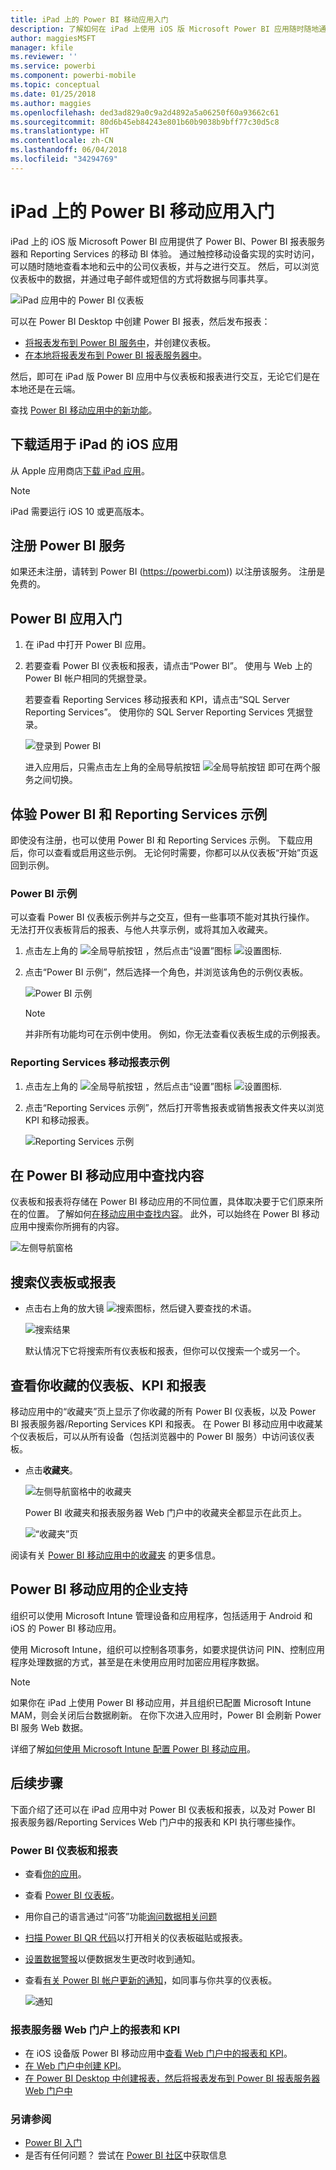 ```yaml
---
title: iPad 上的 Power BI 移动应用入门
description: 了解如何在 iPad 上使用 iOS 版 Microsoft Power BI 应用随时随地通过移动设备访问本地和云中的业务信息。
author: maggiesMSFT
manager: kfile
ms.reviewer: ''
ms.service: powerbi
ms.component: powerbi-mobile
ms.topic: conceptual
ms.date: 01/25/2018
ms.author: maggies
ms.openlocfilehash: ded3ad829a0c9a2d4892a5a06250f60a93662c61
ms.sourcegitcommit: 80d6b45eb84243e801b60b9038b9bff77c30d5c8
ms.translationtype: HT
ms.contentlocale: zh-CN
ms.lasthandoff: 06/04/2018
ms.locfileid: "34294769"
---
```

# <a name="get-started-with-the-power-bi-mobile-app-on-an-ipad"></a>iPad 上的 Power BI 移动应用入门
iPad 上的 iOS 版 Microsoft Power BI 应用提供了 Power BI、Power BI 报表服务器和 Reporting Services 的移动 BI 体验。 通过触控移动设备实现的实时访问，可以随时随地查看本地和云中的公司仪表板，并与之进行交互。 然后，可以浏览仪表板中的数据，并通过电子邮件或短信的方式将数据与同事共享。 

![iPad 应用中的 Power BI 仪表板](media/mobile-ipad-app-get-started/power-bi-ipad-dashboard-sales-and-marketing.png)

可以在 Power BI Desktop 中创建 Power BI 报表，然后发布报表：

* [将报表发布到 Power BI 服务中](service-get-started.md)，并创建仪表板。
* [在本地将报表发布到 Power BI 报表服务器中](report-server/quickstart-create-powerbi-report.md)。

然后，即可在 iPad 版 Power BI 应用中与仪表板和报表进行交互，无论它们是在本地还是在云端。

查找 [Power BI 移动应用中的新功能](mobile-whats-new-in-the-mobile-apps.md)。

## <a name="download-the-ios-app-for-the-ipad"></a>下载适用于 iPad 的 iOS 应用
从 Apple 应用商店[下载 iPad 应用](http://go.microsoft.com/fwlink/?LinkId=522062)。

> [!NOTE]
> iPad 需要运行 iOS 10 或更高版本。 
> 
> 

## <a name="sign-up-for-the-power-bi-service"></a>注册 Power BI 服务
如果还未注册，请转到 Power BI (https://powerbi.com)) 以注册该服务。 注册是免费的。

## <a name="get-started-with-the-power-bi-app"></a>Power BI 应用入门
1. 在 iPad 中打开 Power BI 应用。
2. 若要查看 Power BI 仪表板和报表，请点击“Power BI”。 使用与 Web 上的 Power BI 帐户相同的凭据登录。 
   
   若要查看 Reporting Services 移动报表和 KPI，请点击“SQL Server Reporting Services”。 使用你的 SQL Server Reporting Services 凭据登录。
   
   ![登录到 Power BI](media/mobile-ipad-app-get-started/power-bi-connect-to-login.png)
   
   进入应用后，只需点击左上角的全局导航按钮 ![全局导航按钮 ](media/mobile-ipad-app-get-started/power-bi-iphone-global-nav-button.png) 即可在两个服务之间切换。 

## <a name="try-the-power-bi-and-reporting-services-samples"></a>体验 Power BI 和 Reporting Services 示例
即使没有注册，也可以使用 Power BI 和 Reporting Services 示例。 下载应用后，你可以查看或启用这些示例。 无论何时需要，你都可以从仪表板“开始”页返回到示例。

### <a name="power-bi-samples"></a>Power BI 示例
可以查看 Power BI 仪表板示例并与之交互，但有一些事项不能对其执行操作。 无法打开仪表板背后的报表、与他人共享示例，或将其加入收藏夹。

1. 点击左上角的 ![全局导航按钮 ](media/mobile-ipad-app-get-started/power-bi-iphone-global-nav-button.png) ，然后点击“设置”图标 ![设置图标](media/mobile-ipad-app-get-started/power-bi-ios-settings-gear.png).
2. 点击“Power BI 示例”，然后选择一个角色，并浏览该角色的示例仪表板。  
   
   ![Power BI 示例](media/mobile-ipad-app-get-started/pbi_ipad_samples2.png)
   
   > [!NOTE]
   > 并非所有功能均可在示例中使用。 例如，你无法查看仪表板生成的示例报表。 
   > 
   > 

### <a name="reporting-services-mobile-report-samples"></a>Reporting Services 移动报表示例
1. 点击左上角的 ![全局导航按钮 ](media/mobile-ipad-app-get-started/power-bi-iphone-global-nav-button.png) ，然后点击“设置”图标 ![设置图标](media/mobile-ipad-app-get-started/power-bi-ios-settings-gear.png).
2. 点击“Reporting Services 示例”，然后打开零售报表或销售报表文件夹以浏览 KPI 和移动报表。
   
   ![Reporting Services 示例](media/mobile-ipad-app-get-started/power-bi-reporting-services-samples.png)

## <a name="find-your-content-in-the-power-bi-mobile-apps"></a>在 Power BI 移动应用中查找内容
仪表板和报表将存储在 Power BI 移动应用的不同位置，具体取决要于它们原来所在的位置。 了解如何[在移动应用中查找内容](mobile-apps-find-content-mobile-devices.md)。 此外，可以始终在 Power BI 移动应用中搜索你所拥有的内容。 

![左侧导航窗格](media/mobile-ipad-app-get-started/power-bi-iphone-left-nav.png)

## <a name="search-for-a-dashboard-or-report"></a>搜索仪表板或报表
* 点击右上角的放大镜 ![搜索图标](media/mobile-ipad-app-get-started/power-bi-ipad-search-icon.png)，然后键入要查找的术语。
  
    ![搜索结果](media/mobile-ipad-app-get-started/power-bi-ipad-search.png)
  
    默认情况下它将搜索所有仪表板和报表，但你可以仅搜索一个或另一个。

## <a name="view-your-favorite-dashboards-kpis-and-reports"></a>查看你收藏的仪表板、KPI 和报表
移动应用中的“收藏夹”页上显示了你收藏的所有 Power BI 仪表板，以及 Power BI 报表服务器/Reporting Services KPI 和报表。 在 Power BI 移动应用中收藏某个仪表板后，可以从所有设备（包括浏览器中的 Power BI 服务）中访问该仪表板。 

* 点击**收藏夹**。
  
   ![左侧导航窗格中的收藏夹](media/mobile-ipad-app-get-started/power-bi-iphone-favorites-nav.png)
  
   Power BI 收藏夹和报表服务器 Web 门户中的收藏夹全都显示在此页上。
  
   ![“收藏夹”页](media/mobile-ipad-app-get-started/power-bi-ipad-favorites.png)

阅读有关 [Power BI 移动应用中的收藏夹](mobile-apps-favorites.md) 的更多信息。

## <a name="enterprise-support-for-the-power-bi-mobile-apps"></a>Power BI 移动应用的企业支持
组织可以使用 Microsoft Intune 管理设备和应用程序，包括适用于 Android 和 iOS 的 Power BI 移动应用。

使用 Microsoft Intune，组织可以控制各项事务，如要求提供访问 PIN、控制应用程序处理数据的方式，甚至是在未使用应用时加密应用程序数据。

> [!NOTE]
> 如果你在 iPad 上使用 Power BI 移动应用，并且组织已配置 Microsoft Intune MAM，则会关闭后台数据刷新。 在你下次进入应用时，Power BI 会刷新 Power BI 服务 Web 数据。
> 
> 

详细了解[如何使用 Microsoft Intune 配置 Power BI 移动应用](service-admin-mobile-intune.md)。 

## <a name="next-steps"></a>后续步骤
下面介绍了还可以在 iPad 应用中对 Power BI 仪表板和报表，以及对 Power BI 报表服务器/Reporting Services Web 门户中的报表和 KPI 执行哪些操作。

### <a name="power-bi-dashboards-and-reports"></a>Power BI 仪表板和报表
* 查看[你的应用](service-install-use-apps.md)。
* 查看 [Power BI 仪表板](mobile-apps-view-dashboard.md)。
* 用你自己的语言通过“问答”功能[询问数据相关问题](mobile-apps-ios-qna.md)
* [扫描 Power BI QR 代码](mobile-apps-qr-code.md)以打开相关的仪表板磁贴或报表。
* [设置数据警报](mobile-set-data-alerts-in-the-mobile-apps.md)以便数据发生更改时收到通知。
* 查看[有关 Power BI 帐户更新的通知](mobile-apps-notification-center.md)，如同事与你共享的仪表板。
  
  ![通知](media/mobile-ipad-app-get-started/power-bi-ipad-notifications.png)

### <a name="reports-and-kpis-on-the-report-server-web-portals"></a>报表服务器 Web 门户上的报表和 KPI
* 在 iOS 设备版 Power BI 移动应用中[查看 Web 门户中的报表和 KPI](mobile-app-ssrs-kpis-mobile-on-premises-reports.md)。
* [在 Web 门户中创建 KPI](https://docs.microsoft.com/sql/reporting-services/working-with-kpis-in-reporting-services)。
* [在 Power BI Desktop 中创建报表，然后将报表发布到 Power BI 报表服务器 Web 门户中](report-server/quickstart-create-powerbi-report.md)

### <a name="see-also"></a>另请参阅
* [Power BI 入门](service-get-started.md)  
* 是否有任何问题？ 尝试在 [Power BI 社区](http://community.powerbi.com/)中获取信息


